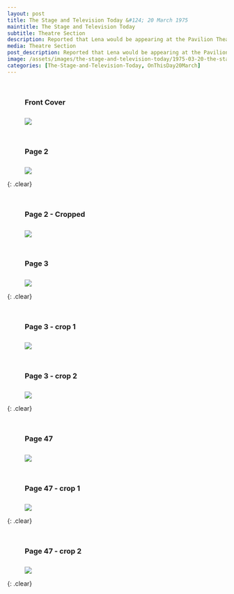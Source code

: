 ```yaml
---
layout: post
title: The Stage and Television Today &#124; 20 March 1975
maintitle: The Stage and Television Today
subtitle: Theatre Section
description: Reported that Lena would be appearing at the Pavilion Theatre, Bournemouth.
media: Theatre Section
post_description: Reported that Lena would be appearing at the Pavilion Theatre, Bournemouth.
image: /assets/images/the-stage-and-television-today/1975-03-20-the-stage-and-television-today-front-cover.png
categories: [The-Stage-and-Television-Today, OnThisDay20March]
---
```


<figure class="fig1">
<figcaption>
<h3 id="front-cover">Front Cover</h3>
</figcaption>
<a href="/assets/images/the-stage-and-television-today/1975-03-20-the-stage-and-television-today-front-cover.png"><img src="/assets/images/the-stage-and-television-today/1975-03-20-the-stage-and-television-today-front-cover.png" class="full-width zoom-in"></a>
</figure>

<figure class="fig2">
<figcaption>
<h3 id="page-2">Page 2</h3>
</figcaption>
<a href="/assets/images/the-stage-and-television-today/1975-03-20-the-stage-and-television-today-page-2.png"><img src="/assets/images/the-stage-and-television-today/1975-03-20-the-stage-and-television-today-page-2.png" class="full-width zoom-in"></a>
</figure>

{: .clear}

<figure class="fig1">
<figcaption>
<h3 id="page-2-cropped">Page 2 - Cropped</h3>
</figcaption>
<a href="/assets/images/the-stage-and-television-today/1975-03-20-the-stage-and-television-today-page-2-cropped.png"><img src="/assets/images/the-stage-and-television-today/1975-03-20-the-stage-and-television-today-page-2-cropped.png" class="full-width zoom-in"></a>
</figure>

<figure class="fig2">
<figcaption>
<h3 id="page-3">Page 3</h3>
</figcaption>
<a href="/assets/images/the-stage-and-television-today/1975-03-20-the-stage-and-television-today-page-3.png"><img src="/assets/images/the-stage-and-television-today/1975-03-20-the-stage-and-television-today-page-3.png" class="full-width zoom-in"></a>
</figure>

{: .clear}

<figure class="fig1">
<figcaption>
<h3 id="page-3-crop-1">Page 3 - crop 1</h3>
</figcaption>
<a href="/assets/images/the-stage-and-television-today/1975-03-20-the-stage-and-television-today-page-3-crop-1.png"><img src="/assets/images/the-stage-and-television-today/1975-03-20-the-stage-and-television-today-page-3-crop-1.png" class="full-width zoom-in"></a>
</figure>

<figure class="fig2">
<figcaption>
<h3 id="page-3-crop-2">Page 3 - crop 2</h3>
</figcaption>
<a href="/assets/images/the-stage-and-television-today/1975-03-20-the-stage-and-television-today-page-3-crop-2.png"><img src="/assets/images/the-stage-and-television-today/1975-03-20-the-stage-and-television-today-page-3-crop-2.png" class="full-width zoom-in"></a>
</figure>

{: .clear}

<figure class="fig1">
<figcaption>
<h3 id="page-47">Page 47</h3>
</figcaption>
<a href="/assets/images/the-stage-and-television-today/1975-03-20-the-stage-and-television-today-page-47.png"><img src="/assets/images/the-stage-and-television-today/1975-03-20-the-stage-and-television-today-page-47.png" class="full-width zoom-in"></a>
</figure>

<figure class="fig2">
<figcaption>
<h3 id="page-47-crop-1">Page 47 - crop 1</h3>
</figcaption>
<a href="/assets/images/the-stage-and-television-today/1975-03-20-the-stage-and-television-today-page-47-crop-1.png"><img src="/assets/images/the-stage-and-television-today/1975-03-20-the-stage-and-television-today-page-47-crop-1.png" class="full-width zoom-in"></a>
</figure>

{: .clear}

<figure class="fig1">
<figcaption>
<h3 id="page-47-crop-2">Page 47 - crop 2</h3>
</figcaption>
<a href="/assets/images/the-stage-and-television-today/1975-03-20-the-stage-and-television-today-page-47-crop-2.png"><img src="/assets/images/the-stage-and-television-today/1975-03-20-the-stage-and-television-today-page-47-crop-2.png" class="full-width zoom-in"></a>
</figure>

<br />{: .clear}

<style>
.fig1 {float:left; width:49%;}

.fig2 {float:right; width:49%;}

figcaption {float:left; width:100%;}

@media screen and (orientation:portrait) {
.fig1, .fig2 {float:left; width:100%;}
figcaption {float:left; width:100%; margin-bottom: 10px;}
}
</style>

